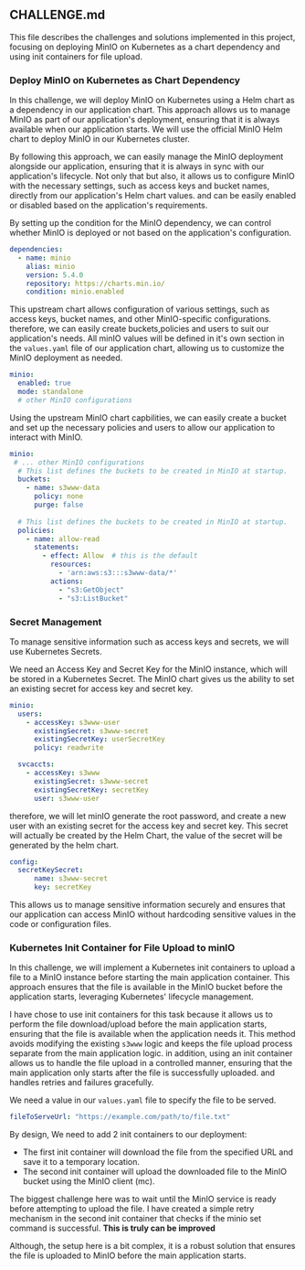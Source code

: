 ## CHALLENGE.md

This file describes the challenges and solutions implemented in this project, focusing on deploying MinIO on Kubernetes as a chart dependency and using init containers for file upload.

### Deploy MinIO on Kubernetes as Chart Dependency

In this challenge, we will deploy MinIO on Kubernetes using a Helm chart as a dependency in our application chart.
This approach allows us to manage MinIO as part of our application's deployment, ensuring that it is always available when our application starts.
We will use the official MinIO Helm chart to deploy MinIO in our Kubernetes cluster.

By following this approach, we can easily manage the MinIO deployment alongside our application, ensuring that it is always in sync with our application's lifecycle.
Not only that but also, it allows us to configure MinIO with the necessary settings, such as access keys and bucket names, directly from our application's Helm chart values.
and can be easily enabled or disabled based on the application's requirements.

By setting up the condition for the MinIO dependency, we can control whether MinIO is deployed or not based on the application's configuration.
```yaml
dependencies:
  - name: minio
    alias: minio
    version: 5.4.0
    repository: https://charts.min.io/
    condition: minio.enabled
```

This upstream chart allows configuration of various settings, such as access keys, bucket names, and other MinIO-specific configurations.
therefore, we can easily create buckets,policies and users to suit our application's needs.
All minIO values will be defined in it's own section in the `values.yaml` file of our application chart, allowing us to customize the MinIO deployment as needed.

```yaml
minio:
  enabled: true
  mode: standalone
  # other MinIO configurations
```

Using the upstream MinIO chart capbilities, we can easily create a bucket and set up the necessary policies and users to allow our application to interact with MinIO.

```yaml
minio:
 # ... other MinIO configurations
  # This list defines the buckets to be created in MinIO at startup.
  buckets:
    - name: s3www-data
      policy: none
      purge: false
      
  # This list defines the buckets to be created in MinIO at startup.    
  policies:
    - name: allow-read
      statements:
        - effect: Allow  # this is the default
          resources:
            - 'arn:aws:s3:::s3www-data/*'
          actions:
            - "s3:GetObject"
            - "s3:ListBucket"
```

### Secret Management

To manage sensitive information such as access keys and secrets, we will use Kubernetes Secrets.

We need an Access Key and Secret Key for the MinIO instance, which will be stored in a Kubernetes Secret.
The MinIO chart gives us the ability to set an existing secret for access key and secret key.

```yaml
minio:
  users:
    - accessKey: s3www-user
      existingSecret: s3www-secret
      existingSecretKey: userSecretKey
      policy: readwrite

  svcaccts:
    - accessKey: s3www
      existingSecret: s3www-secret
      existingSecretKey: secretKey
      user: s3www-user

```

therefore, we will let minIO generate the root password, and create a new user with an existing secret for the access key and secret key.
This secret will actually be created by the Helm Chart, the value of the secret will be generated by the helm chart.

```yaml
config:
  secretKeySecret:
      name: s3www-secret
      key: secretKey
```

This allows us to manage sensitive information securely and ensures that our application can access MinIO without hardcoding sensitive values in the code or configuration files.

### Kubernetes Init Container for File Upload to minIO

In this challenge, we will implement a Kubernetes init containers to upload a file to a MinIO instance before starting the main application container.
This approach ensures that the file is available in the MinIO bucket before the application starts, leveraging Kubernetes' lifecycle management.

I have chose to use init containers for this task because it allows us to perform the file download/upload before the main application starts,
ensuring that the file is available when the application needs it.
This method avoids modifying the existing `s3www` logic and keeps the file upload process separate from the main application logic.
in addition, using an init container allows us to handle the file upload in a controlled manner, ensuring that the main application only starts after the file is successfully uploaded.
and handles retries and failures gracefully.

We need a value in our `values.yaml` file to specify the file to be served.
```yaml
fileToServeUrl: "https://example.com/path/to/file.txt"
```

By design, We need to add 2 init containers to our deployment:

* The first init container will download the file from the specified URL and save it to a temporary location.
* The second init container will upload the downloaded file to the MinIO bucket using the MinIO client (mc).

The biggest challenge here was to wait until the MinIO service is ready before attempting to upload the file.
I have created a simple retry mechanism in the second init container that checks if the minio set command is successful.
**This is truly can be improved**

Although, the setup here is a bit complex, it is a robust solution that ensures the file is uploaded to MinIO before the main application starts.

